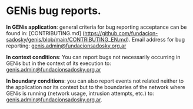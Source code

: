 # GENis bug reports.  
**In GENis application**: general criteria for bug reporting acceptance can be found in: [CONTRIBUTING.md] (https://github.com/fundacion-sadosky/genis/blob/main/CONTRIBUTING_EN.md). Email address for bug reporting: genis.admin@fundacionsadosky.org.ar  

**In context conditions**: You can report bugs not necessarily occurring in GENis but in the context of its execution to: genis.admin@fundacionsadosky.org.ar  

**In boundary conditions**: you can also report events not related neither to the application nor its context but to the boundaries of the network where GENis is running (network usage, intrusion attempts, etc.) to: genis.admin@fundacionsadosky.org.ar.
